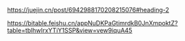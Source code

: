 https://juejin.cn/post/6942988170208215076#heading-2

https://bitable.feishu.cn/appNuDKPaGtimrdkB0JnXmpoktZ?table=tblhwIrxYTiY1SSP&view=vew9iquA45